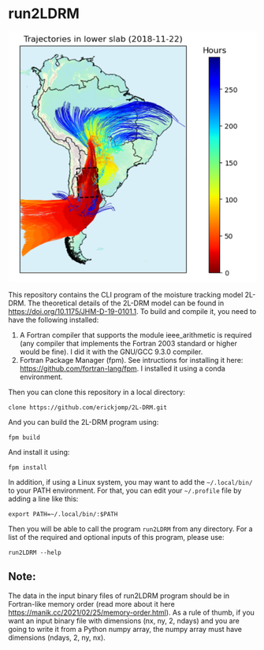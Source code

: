 # run2LDRM

![2L-DRM trajectories for a specific day](trajectories_example.png) 

This repository contains the CLI program of the moisture tracking model 2L-DRM. The theoretical details of the 2L-DRM model can be found in https://doi.org/10.1175/JHM-D-19-0101.1. To build and compile it, you need to have the following installed:
1. A Fortran compiler that supports the module ieee_arithmetic is required (any compiler that implements the Fortran 2003 standard or higher would be fine). I did it with the GNU/GCC 9.3.0 compiler.
2. Fortran Package Manager (fpm). See intructions for installing it here: https://github.com/fortran-lang/fpm. I installed it using a conda environment.

Then you can clone this repository in a local directory: 

    clone https://github.com/erickjomp/2L-DRM.git

And you can build the 2L-DRM program using:

    fpm build

And install it using:

    fpm install

In addition, if using a Linux system, you may want to add the `~/.local/bin/` to your PATH environment. For that, you can edit your `~/.profile` file by adding a line like this:

    export PATH=~/.local/bin/:$PATH

Then you will be able to call the program `run2LDRM` from any directory. For a list of the required and optional inputs of this program, please use:

    run2LDRM --help


## Note:
The data in the input binary files of run2LDRM program should be in Fortran-like memory order (read more about it here https://manik.cc/2021/02/25/memory-order.html). As a rule of thumb, if you want an input binary file with dimensions (nx, ny, 2, ndays) and you are going to write it from a Python numpy array, the numpy array must have dimensions (ndays, 2, ny, nx).